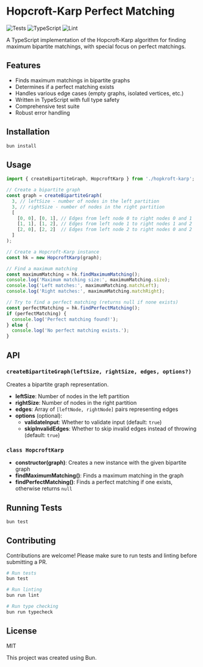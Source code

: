 # Hopcroft-Karp Perfect Matching

![Tests](https://github.com/kljensen/hopkroft-karp-perfect-matching/actions/workflows/test.yml/badge.svg)
![TypeScript](https://github.com/kljensen/hopkroft-karp-perfect-matching/actions/workflows/typecheck.yml/badge.svg)
![Lint](https://github.com/kljensen/hopkroft-karp-perfect-matching/actions/workflows/lint.yml/badge.svg)

A TypeScript implementation of the Hopcroft-Karp algorithm for finding maximum bipartite matchings, with special focus on perfect matchings.

## Features

- Finds maximum matchings in bipartite graphs
- Determines if a perfect matching exists
- Handles various edge cases (empty graphs, isolated vertices, etc.)
- Written in TypeScript with full type safety
- Comprehensive test suite
- Robust error handling

## Installation

```bash
bun install
```

## Usage

```typescript
import { createBipartiteGraph, HopcroftKarp } from './hopkroft-karp';

// Create a bipartite graph
const graph = createBipartiteGraph(
  3, // leftSize - number of nodes in the left partition
  3, // rightSize - number of nodes in the right partition
  [
    [0, 0], [0, 1], // Edges from left node 0 to right nodes 0 and 1
    [1, 1], [1, 2], // Edges from left node 1 to right nodes 1 and 2
    [2, 0], [2, 2]  // Edges from left node 2 to right nodes 0 and 2
  ]
);

// Create a Hopcroft-Karp instance
const hk = new HopcroftKarp(graph);

// Find a maximum matching
const maximumMatching = hk.findMaximumMatching();
console.log('Maximum matching size:', maximumMatching.size);
console.log('Left matches:', maximumMatching.matchLeft);
console.log('Right matches:', maximumMatching.matchRight);

// Try to find a perfect matching (returns null if none exists)
const perfectMatching = hk.findPerfectMatching();
if (perfectMatching) {
  console.log('Perfect matching found!');
} else {
  console.log('No perfect matching exists.');
}
```

## API

### `createBipartiteGraph(leftSize, rightSize, edges, options?)`

Creates a bipartite graph representation.

- **leftSize**: Number of nodes in the left partition
- **rightSize**: Number of nodes in the right partition
- **edges**: Array of `[leftNode, rightNode]` pairs representing edges
- **options** (optional):
  - **validateInput**: Whether to validate input (default: `true`)
  - **skipInvalidEdges**: Whether to skip invalid edges instead of throwing (default: `true`)

### `class HopcroftKarp`

- **constructor(graph)**: Creates a new instance with the given bipartite graph
- **findMaximumMatching()**: Finds a maximum matching in the graph
- **findPerfectMatching()**: Finds a perfect matching if one exists, otherwise returns `null`

## Running Tests

```bash
bun test
```

## Contributing

Contributions are welcome! Please make sure to run tests and linting before submitting a PR.

```bash
# Run tests
bun test

# Run linting
bun run lint

# Run type checking
bun run typecheck
```

## License

MIT

This project was created using Bun.